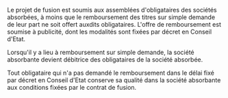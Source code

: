   
 Le projet de fusion est soumis aux assemblées d'obligataires des sociétés absorbées, à moins que le remboursement des titres sur simple demande de leur part ne soit offert auxdits obligataires. L'offre de remboursement est soumise à publicité, dont les modalités sont fixées par décret en Conseil d'Etat.  

  
 Lorsqu'il y a lieu à remboursement sur simple demande, la société absorbante devient débitrice des obligataires de la société absorbée.  

  
 Tout obligataire qui n'a pas demandé le remboursement dans le délai fixé par décret en Conseil d'Etat conserve sa qualité dans la société absorbante aux conditions fixées par le contrat de fusion.  
